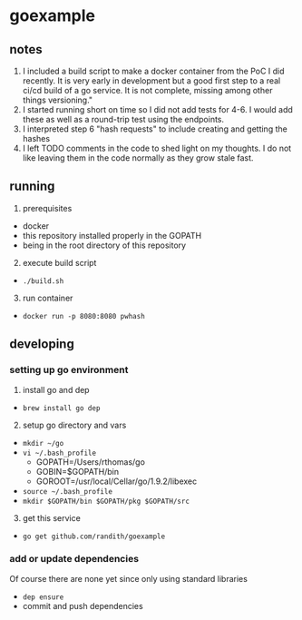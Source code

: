 # goexample

## notes
1. I included a build script to make a docker container from the PoC I did recently.  It is very early in development but a good first step to a real ci/cd build of a go service.  It is not complete, missing among other things versioning."
2. I started running short on time so I did not add tests for 4-6.  I would add these as well as a round-trip test using the endpoints.
3. I interpreted step 6 "hash requests" to include creating and getting the hashes
4. I left TODO comments in the code to shed light on my thoughts.  I do not like leaving them in the code normally as they grow stale fast.

## running
1. prerequisites
  * docker
  * this repository installed properly in the GOPATH
  * being in the root directory of this repository 
2. execute build script
  * ```./build.sh```
3. run container
  * ```docker run -p 8080:8080 pwhash```

## developing

### setting up go environment

1. install go and dep
  * ```brew install go dep```
2. setup go directory and vars 
  * ```mkdir ~/go```
  * ```vi ~/.bash_profile```
    * GOPATH=/Users/rthomas/go
    * GOBIN=$GOPATH/bin
    * GOROOT=/usr/local/Cellar/go/1.9.2/libexec
  * ```source ~/.bash_profile``` 
  * ```mkdir $GOPATH/bin $GOPATH/pkg $GOPATH/src```
3. get this service 
  * ```go get github.com/randith/goexample```

### add or update dependencies
Of course there are none yet since only using standard libraries

* ```dep ensure```
* commit and push dependencies